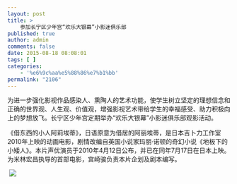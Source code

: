 ```yaml
---
layout: post
title: >
    参加长宁区少年宫“欢乐大银幕”小影迷俱乐部
published: true
author: admin
comments: false
date: 2015-08-18 08:08:01
tags: [ ]
categories:
    - '%e6%9c%aa%e5%88%86%e7%b1%bb'
permalink: "2106"
---
```

为进一步强化影视作品感染人、熏陶人的艺术功能，使学生树立坚定的理想信念和正确的世界观、人生观、价值观，增强影视艺术带给学生的幸福感受、助力积极向上的梦想放飞。长宁区少年宫定期举办“欢乐大银幕”小影迷俱乐部观影活动。

《借东西的小人阿莉埃蒂》，日语原意为借居的阿丽埃蒂，是日本吉卜力工作室2010年上映的动画电影，剧情改编自英国小说家玛丽·诺顿的奇幻小说《地板下的小矮人》。本片声优演员于2010年4月12日公布，并已在同年7月17日在日本上映。为米林宏昌执导的首部电影，宫崎骏负责本片企划及剧本编写。

 ![][1]

 [1]: http://xujianian.com/jx/wp-content/uploads/2015/08/48ade6403601242fe5474572ef77a879.png